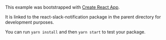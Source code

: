This example was bootstrapped with [Create React App](https://github.com/facebook/create-react-app).

It is linked to the react-slack-notification package in the parent directory for development purposes.

You can run `yarn install` and then `yarn start` to test your package.
